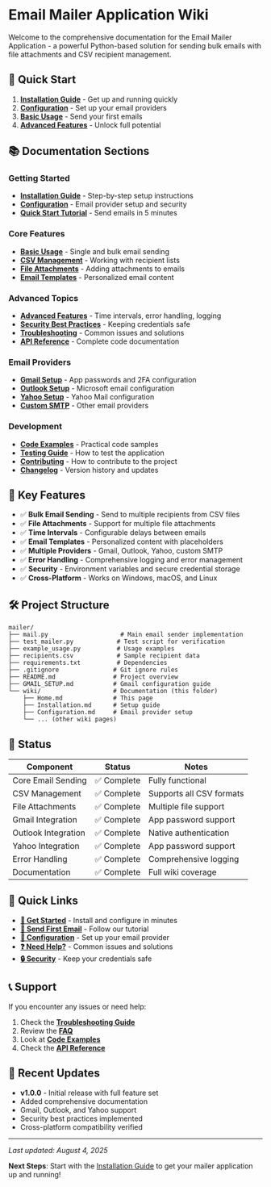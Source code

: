 # Email Mailer Application Wiki

Welcome to the comprehensive documentation for the Email Mailer Application - a powerful Python-based solution for sending bulk emails with file attachments and CSV recipient management.

## 🚀 Quick Start

1. **[Installation Guide](Installation.md)** - Get up and running quickly
2. **[Configuration](Configuration.md)** - Set up your email providers
3. **[Basic Usage](Basic-Usage.md)** - Send your first emails
4. **[Advanced Features](Advanced-Features.md)** - Unlock full potential

## 📚 Documentation Sections

### Getting Started
- **[Installation Guide](Installation.md)** - Step-by-step setup instructions
- **[Configuration](Configuration.md)** - Email provider setup and security
- **[Quick Start Tutorial](Quick-Start-Tutorial.md)** - Send emails in 5 minutes

### Core Features
- **[Basic Usage](Basic-Usage.md)** - Single and bulk email sending
- **[CSV Management](CSV-Management.md)** - Working with recipient lists
- **[File Attachments](File-Attachments.md)** - Adding attachments to emails
- **[Email Templates](Email-Templates.md)** - Personalized email content

### Advanced Topics
- **[Advanced Features](Advanced-Features.md)** - Time intervals, error handling, logging
- **[Security Best Practices](Security-Best-Practices.md)** - Keeping credentials safe
- **[Troubleshooting](Troubleshooting.md)** - Common issues and solutions
- **[API Reference](API-Reference.md)** - Complete code documentation

### Email Providers
- **[Gmail Setup](Gmail-Setup.md)** - App passwords and 2FA configuration
- **[Outlook Setup](Outlook-Setup.md)** - Microsoft email configuration
- **[Yahoo Setup](Yahoo-Setup.md)** - Yahoo Mail configuration
- **[Custom SMTP](Custom-SMTP.md)** - Other email providers

### Development
- **[Code Examples](Code-Examples.md)** - Practical code samples
- **[Testing Guide](Testing-Guide.md)** - How to test the application
- **[Contributing](Contributing.md)** - How to contribute to the project
- **[Changelog](Changelog.md)** - Version history and updates

## 🎯 Key Features

- ✅ **Bulk Email Sending** - Send to multiple recipients from CSV files
- ✅ **File Attachments** - Support for multiple file attachments
- ✅ **Time Intervals** - Configurable delays between emails
- ✅ **Email Templates** - Personalized content with placeholders
- ✅ **Multiple Providers** - Gmail, Outlook, Yahoo, custom SMTP
- ✅ **Error Handling** - Comprehensive logging and error management
- ✅ **Security** - Environment variables and secure credential storage
- ✅ **Cross-Platform** - Works on Windows, macOS, and Linux

## 🛠️ Project Structure

```
mailer/
├── mail.py                    # Main email sender implementation
├── test_mailer.py            # Test script for verification
├── example_usage.py          # Usage examples
├── recipients.csv            # Sample recipient data
├── requirements.txt          # Dependencies
├── .gitignore               # Git ignore rules
├── README.md                # Project overview
├── GMAIL_SETUP.md           # Gmail configuration guide
└── wiki/                    # Documentation (this folder)
    ├── Home.md              # This page
    ├── Installation.md      # Setup guide
    ├── Configuration.md     # Email provider setup
    └── ... (other wiki pages)
```

## 🚦 Status

| Component | Status | Notes |
|-----------|--------|-------|
| Core Email Sending | ✅ Complete | Fully functional |
| CSV Management | ✅ Complete | Supports all CSV formats |
| File Attachments | ✅ Complete | Multiple file support |
| Gmail Integration | ✅ Complete | App password support |
| Outlook Integration | ✅ Complete | Native authentication |
| Yahoo Integration | ✅ Complete | App password support |
| Error Handling | ✅ Complete | Comprehensive logging |
| Documentation | ✅ Complete | Full wiki coverage |

## 🔗 Quick Links

- **[🚀 Get Started](Installation.md)** - Install and configure in minutes
- **[📧 Send First Email](Quick-Start-Tutorial.md)** - Follow our tutorial
- **[🔧 Configuration](Configuration.md)** - Set up your email provider
- **[❓ Need Help?](Troubleshooting.md)** - Common issues and solutions
- **[🔒 Security](Security-Best-Practices.md)** - Keep your credentials safe

## 📞 Support

If you encounter any issues or need help:

1. Check the **[Troubleshooting Guide](Troubleshooting.md)**
2. Review the **[FAQ](FAQ.md)**
3. Look at **[Code Examples](Code-Examples.md)**
4. Check the **[API Reference](API-Reference.md)**

## 🎉 Recent Updates

- **v1.0.0** - Initial release with full feature set
- Added comprehensive documentation
- Gmail, Outlook, and Yahoo support
- Security best practices implemented
- Cross-platform compatibility verified

---

*Last updated: August 4, 2025*

**Next Steps**: Start with the [Installation Guide](Installation.md) to get your mailer application up and running!
